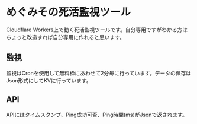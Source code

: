 # めぐみその死活監視ツール

Cloudflare Workers上で動く死活監視ツールです。自分専用ですがわかる方はちょっと改造すれば自分専用に作れると思います。

## 監視

監視はCronを使用して無料枠にあわせて2分毎に行っています。データの保存はJson形式にしてKVに行っています。

## API

APIにはタイムスタンプ、Ping成功可否、Ping時間(ms)がJsonで返されます。

